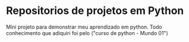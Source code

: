 # Repositorios de projetos em Python
Mini projeto para demonstrar meu aprendizado em python. 
Todo conhecimento que adiquiri foi pelo ("curso de python - Mundo 01")




